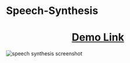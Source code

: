 # Speech-Synthesis

<h1 align="center"> <a href="https://rmcguinn.github.io/Speech-Synthesis/">Demo Link</a></h1>


![speech synthesis screenshot](https://user-images.githubusercontent.com/32882503/38659158-0a34a292-3ddd-11e8-9661-058dd673af2e.png)

